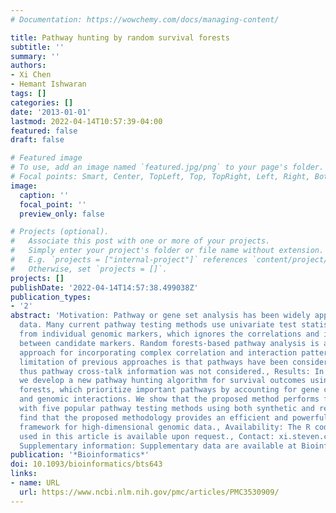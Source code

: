 ```yaml
---
# Documentation: https://wowchemy.com/docs/managing-content/

title: Pathway hunting by random survival forests
subtitle: ''
summary: ''
authors:
- Xi Chen
- Hemant Ishwaran
tags: []
categories: []
date: '2013-01-01'
lastmod: 2022-04-14T10:57:39-04:00
featured: false
draft: false

# Featured image
# To use, add an image named `featured.jpg/png` to your page's folder.
# Focal points: Smart, Center, TopLeft, Top, TopRight, Left, Right, BottomLeft, Bottom, BottomRight.
image:
  caption: ''
  focal_point: ''
  preview_only: false

# Projects (optional).
#   Associate this post with one or more of your projects.
#   Simply enter your project's folder or file name without extension.
#   E.g. `projects = ["internal-project"]` references `content/project/deep-learning/index.md`.
#   Otherwise, set `projects = []`.
projects: []
publishDate: '2022-04-14T14:57:38.499038Z'
publication_types:
- '2'
abstract: 'Motivation: Pathway or gene set analysis has been widely applied to genomic
  data. Many current pathway testing methods use univariate test statistics calculated
  from individual genomic markers, which ignores the correlations and interactions
  between candidate markers. Random forests-based pathway analysis is a promising
  approach for incorporating complex correlation and interaction patterns, but one
  limitation of previous approaches is that pathways have been considered separately,
  thus pathway cross-talk information was not considered., Results: In this article,
  we develop a new pathway hunting algorithm for survival outcomes using random survival
  forests, which prioritize important pathways by accounting for gene correlation
  and genomic interactions. We show that the proposed method performs favourably compared
  with five popular pathway testing methods using both synthetic and real data. We
  find that the proposed methodology provides an efficient and powerful pathway modelling
  framework for high-dimensional genomic data., Availability: The R code for the analysis
  used in this article is available upon request., Contact: xi.steven.chen@gmail.com,
  Supplementary information: Supplementary data are available at Bioinformatics online.'
publication: '*Bioinformatics*'
doi: 10.1093/bioinformatics/bts643
links:
- name: URL
  url: https://www.ncbi.nlm.nih.gov/pmc/articles/PMC3530909/
---
```

